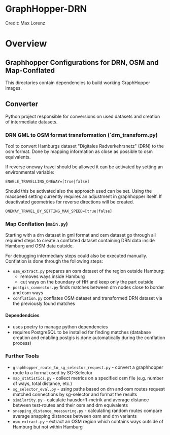 # GraphHopper-DRN

Credit: Max Lorenz

# Overview

## Graphhopper Configurations for DRN, OSM and Map-Conflated

This directories contain dependencies to build working GraphHopper images. 

## Converter 

Python project responsible for conversions on used datasets and creation of intermediate datasets.

### DRN GML to OSM format transformation (`drn_transform.py)

Tool to convert Hamburgs dataset "Digitales Radverkehrsnetz" (DRN) to the osm format.
Done by mapping information as close as possible to osm equivalents.

If reverse oneway travel should be allowed it can be activated by setting an environmental variable:

`ENABLE_TRAVELLING_ONEWAY=[true|false]`

Should this be activated also the approach used can be set. Using the maxspeed setting currently 
requires an adjustment in graphhopper itself. 
If deactivated geometries for reverse directions will be created.

`ONEWAY_TRAVEL_BY_SETTING_MAX_SPEED=[true|false]`

### Map Conflation (`main.py`)
Starting with a drn dataset in gml format and osm dataset go through all required steps to 
create a conflated dataset containing DRN data inside Hamburg and OSM data outside. 

For debugging intermediary steps could also be executed manually.
Conflation is done through the following steps:

- `osm_extract.py` prepares an osm dataset of the region outside Hamburg: 
  - removes ways inside Hamburg
  - cut ways on the boundary of HH and keep only the part outside
- `postgis_connector.py` finds matches between drn nodes close to border and osm ways
- `conflation.py` conflates OSM dataset and transformed DRN dataset via the previously found matches

#### Dependendcies
- uses poetry to manage python dependencies 
- requires PostgreSQL to be installed for finding matches (database creation and enabling postgis is done automatically during the conflation process)

### Further Tools
- `graphhopper_route_to_sg_selector_request.py` - convert a graphhopper route to a format used by SG-Selector 
- `map_statistics.py` - collect metrics on a specified osm file (e.g. number of ways, total distance, etc.)
- `sg_selector_eval.py` - using paths based on drn and osm routes request matched connections by sg-selector and format the results
- `similarity.py` - calculate hausdorff-metrik and average distance between test-routes and their osm and drn equivalents
- `snapping_distance_meassuring.py` - calculating random routes compare average snapping distances between osm and drn variants
- `osm_extract.py` - extract an OSM region which contains ways outside of Hamburg but not within Hamburg